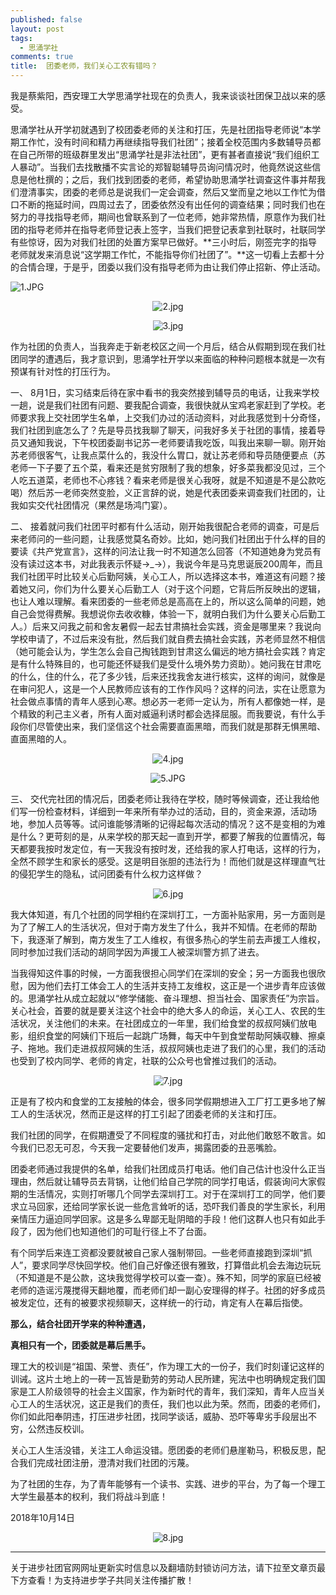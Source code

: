 ```yaml
---
published: false
layout: post
tags:
  - 思涌学社
comments: true
title:  团委老师，我们关心工农有错吗？
---
```


我是蔡紫阳，西安理工大学思涌学社现在的负责人，我来谈谈社团保卫战以来的感受。

思涌学社从开学初就遇到了校团委老师的关注和打压，先是社团指导老师说“本学期工作忙，没有时间和精力再继续指导我们社团”；接着全校范围内多数辅导员都在自己所带的班级群里发出“思涌学社是非法社团”，更有甚者直接说“我们组织工人暴动”。当我们去找散播不实言论的郑智聪辅导员询问情况时，他竟然说这些信息是他杜撰的；之后，我们找到团委的老师，希望协助思涌学社调查这件事并帮我们澄清事实，团委的老师总是说我们一定会调查，然后又堂而皇之地以工作忙为借口不断的拖延时间，四周过去了，团委依然没有出任何的调查结果；同时我们也在努力的寻找指导老师，期间也曾联系到了一位老师，她非常热情，原意作为我们社团的指导老师并在指导老师登记表上签字，当我们把登记表拿到社联时，社联同学有些惊讶，因为对我们社团的处置方案早已做好。**三小时后，刚签完字的指导老师就发来消息说“这学期工作忙，不能指导你们社团了”。**这一切看上去都十分的合情合理，于是乎，团委以我们没有指导老师为由让我们停止招新、停止活动。

<img src="https://i.loli.net/2018/10/14/5bc35440790f1.jpg" alt="1.JPG" title="1.JPG" />

<p align="center"><img src="https://i.loli.net/2018/10/14/5bc3543acc6ee.jpg" alt="2.jpg" title="2.jpg" /></p>

<p align="center"><img src="https://i.loli.net/2018/10/14/5bc3544092579.jpg" alt="3.jpg" title="3.jpg" /></p>

作为社团的负责人，当我奔走于新老校区之间一个月后，结合从假期到现在我们社团同学的遭遇后，我才意识到，思涌学社开学以来面临的种种问题根本就是一次有预谋有针对性的打压行为。

一、
8月1日，实习结束后待在家中看书的我突然接到辅导员的电话，让我来学校一趟，说是我们社团有问题、要我配合调查，我很快就从宝鸡老家赶到了学校。老师要求我上交社团学生名单，上交我们办过的活动资料，对此我感觉到十分奇怪，我们社团到底怎么了？先是导员找我聊了聊天，问我好多关于社团的事情，接着导员又通知我说，下午校团委副书记苏一老师要请我吃饭，叫我出来聊一聊。刚开始苏老师很客气，让我点菜什么的，我没什么胃口，就让苏老师和导员随便要点（苏老师一下子要了五个菜，看来还是贫穷限制了我的想象，好多菜我都没见过，三个人吃五道菜，老师也不心疼钱？看来老师是很关心我呀，就是不知道是不是公款吃喝）然后苏一老师突然变脸，义正言辞的说，她是代表团委来调查我们社团的，让我如实交代社团情况（果然是场鸿门宴）。

二、
接着就问我们社团平时都有什么活动，刚开始我很配合老师的调查，可是后来老师问的一些问题，让我感觉莫名奇妙。比如，她问我们社团出于什么样的目的要读《共产党宣言》，这样的问法让我一时不知道怎么回答（不知道她身为党员有没有读过这本书，对此我表示怀疑→_→），我说今年是马克思诞辰200周年，而且我们社团平时比较关心后勤阿姨，关心工人，所以选择这本书，难道这有问题？接着她又问，你们为什么要关心后勤工人（对于这个问题，它背后所反映出的逻辑，也让人难以理解。看来团委的一些老师总是高高在上的，所以这么简单的问题，她自己会觉得费解。我想说你去收收糠，体验一下，就明白我们为什么要关心后勤工人。）后来又问我之前和舍友暑假一起去甘肃搞社会实践，资金是哪里来？我说向学校申请了，不过后来没有批，然后我们就自费去搞社会实践，苏老师显然不相信（她可能会认为，学生怎么会自己掏钱跑到甘肃这么偏远的地方搞社会实践？肯定是有什么特殊目的，也可能还怀疑我们是受什么境外势力资助）。她问我在甘肃吃的什么，住的什么，花了多少钱，后来还找我舍友进行核实，这样的询问，就像是在审问犯人，这是一个人民教师应该有的工作作风吗？这样的问法，实在让愿意为社会做点事情的青年人感到心寒。想必苏一老师一定认为，所有人都像她一样，是个精致的利己主义者，所有人面对威逼利诱时都会选择屈服。而我要说，有什么手段你们尽管使出来，我们坚信这个社会需要直面黑暗，而我们就是那群无惧黑暗、直面黑暗的人。

<p align="center"><img src="https://i.loli.net/2018/10/14/5bc354388760e.jpg" alt="4.jpg" title="4.jpg" /></p>

<p align="center"><img src="https://i.loli.net/2018/10/14/5bc3543fc47ac.jpg" alt="5.JPG" title="5.JPG" /></p>

三、
交代完社团的情况后，团委老师让我待在学校，随时等候调查，还让我给他们写一份检查材料，详细到一年来所有举办过的活动，目的，资金来源，活动场地，参加人员等等。试问谁能够清晰的记得起每次活动的情况？这不是变相的为难是什么？更苛刻的是，从来学校的那天起一直到开学，都要了解我的位置情况，每天都要我按时发定位，有一天我没有按时发，还给我的家人打电话，这样的行为，全然不顾学生和家长的感受。这是明目张胆的违法行为！而他们就是这样理直气壮的侵犯学生的隐私，试问团委有什么权力这样做？

<p align="center"><img src="https://i.loli.net/2018/10/14/5bc3543dcd029.jpg" alt="6.jpg" title="6.jpg" /></p>

我大体知道，有几个社团的同学相约在深圳打工，一方面补贴家用，另一方面则是为了了解工人的生活状况，但对于南方发生了什么，我并不知情。在老师的帮助下，我逐渐了解到，南方发生了工人维权，有很多热心的学生前去声援工人维权，同时参加过我们活动的胡同学因为声援工人被深圳警方抓了进去。

当我得知这件事的时候，一方面我很担心同学们在深圳的安全；另一方面我也很欣慰，因为他们去打工体会工人的生活并支持工友维权，这正是一个进步青年应该做的。思涌学社从成立起就以“修学储能、奋斗理想、担当社会、国家责任”为宗旨。关心社会，首要的就是要关注这个社会中的绝大多人的命运，关心工人、农民的生活状况，关注他们的未来。在社团成立的一年里，我们给食堂的叔叔阿姨们放电影，组织食堂的阿姨们下班后一起跳广场舞，每天中午到食堂帮助阿姨収糠、擦桌子、拖地。我们走进叔叔阿姨的生活，叔叔阿姨也走进了我们的心里，我们的活动也受到了校内同学、老师的肯定，社联的公众号也曾推过我们的活动。

<p align="center"><img src="https://i.loli.net/2018/10/14/5bc35441585a5.jpg" alt="7.jpg" title="7.jpg" /></p>

正是有了校内和食堂的工友接触的体会，很多同学假期想进入工厂打工更多地了解工人的生活状况，然而正是这样的打工引起了团委老师的关注和打压。

我们社团的同学，在假期遭受了不同程度的骚扰和打击，对此他们敢怒不敢言。如今我们已忍无可忍，今天我一定要替他们发声，揭露团委的丑恶嘴脸。

团委老师通过我提供的名单，给我们社团成员打电话。他们自己估计也没什么正当理由，然后就让辅导员去背锅，让他们给自己学院的同学打电话，假装询问大家假期的生活情况，实则打听哪几个同学去深圳打工。对于在深圳打工的同学，他们要求立马回家，还给同学家长说一些危言耸听的话，恐吓我们善良的学生家长，利用亲情压力逼迫同学回家。这是多么卑鄙无耻阴暗的手段！他们这群人也只有如此手段了，因为他们也知道他们的可耻行径上不了台面。

有个同学后来连工资都没要就被自己家人强制带回。一些老师直接跑到深圳“抓人”，要求同学尽快回学校。他们自己好像还很有雅致，打算借此机会去海边玩玩（不知道是不是公款，这块我觉得学校可以查一查）。殊不知，同学的家庭已经被老师的造谣污蔑搅得天翻地覆，而老师们却一副心安理得的样子。社团的好多成员被发定位，还有的被要求视频聊天，这样统一的行动，肯定有人在幕后指使。

**那么，结合社团开学来的种种遭遇，**

**真相只有一个，团委就是幕后黑手。**

理工大的校训是“祖国、荣誉、责任”，作为理工大的一份子，我们时刻谨记这样的训诫。这片土地上的一砖一瓦皆是勤劳的劳动人民所建，宪法中也明确规定我们国家是工人阶级领导的社会主义国家，作为新时代的青年，我们深知，青年人应当关心工人的生活状况，这正是我们的责任，我们也以此为荣。然而，团委的老师们，你们如此阳奉阴违，打压进步社团，找同学谈话，威胁、恐吓等卑劣手段层出不穷，公然违反校训。

关心工人生活没错，关注工人命运没错。愿团委的老师们悬崖勒马，积极反思，配合我们完成社团注册，澄清对我们社团的污蔑。

为了社团的生存，为了青年能够有一个读书、实践、进步的平台，为了每一个理工大学生最基本的权利，我们将战斗到底！

2018年10月14日

<p align="center"><img src="https://i.loli.net/2018/10/14/5bc35569b65dc.jpg" alt="8.jpg" title="8.jpg" /></p>

---
关于进步社团官网网址更新实时信息以及翻墙防封锁访问方法，请下拉至文章页最下方查看！为支持进步学子共同关注传播扩散！
